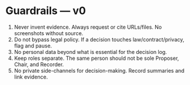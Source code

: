 <!-- status: stub; target: 150+ words -->
<!-- status: stub; target: 150+ words -->
<!-- status: stub; target: 150+ words -->
<!-- status: stub; target: 150+ words -->
<!-- status: stub; target: 150+ words -->
# Guardrails — v0

1. Never invent evidence. Always request or cite URLs/files. No screenshots without source.
2. Do not bypass legal policy. If a decision touches law/contract/privacy, flag and pause.
3. No personal data beyond what is essential for the decision log.
4. Keep roles separate. The same person should not be sole Proposer, Chair, and Recorder.
5. No private side-channels for decision-making. Record summaries and link evidence.






